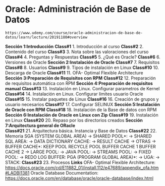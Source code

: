 # Oracle: Administración de Base de Datos
    https://www.udemy.com/course/oracle-administracion-de-base-de-datos/learn/lecture/20191180#overview
**Sección 1:Introducción**
    **Class#1**
        1. Introducción al curso
    **Class#2**
        2. Contenido del curso
    **Class#3**
        3. Nota sobre las valoraciones del curso
    **Class#4**
        4. Preguntas y Respuestas
    **Class#5**
        5. ¿Qué es Oracle?
    **Class#6**
        6. Versiones de Oracle
**Sección 2:Instalación de Oracle**
    **Class#7**
        7. Requisitos
    **Class#8**
        8. Usuarios
    **Class#9**
        9. Tipos de instalación en Linux
    **Class#10**
        10. Descarga de Oracle
    **Class#11**
        11. OFA- Optimal Flexible Architecture
**Sección 3:Preparación de Requisitos con RPM**
    **Class#12**
        12. Preparación de requisitos automática con RPM
**Sección 4:Preparación de requisitos manual**
    **Class#13**
        13. Instalación en Linux. Configurar parametros de Kernel
    **Class#14**
        14. Instalación en Linux. Configurar límites usuario Oracle
    **Class#15**
        15. Instalar paquetes de Linux
    **Class#16**
        16. Creación de grupos y usuario necesarios
    **Class#17**
        17. Configurar SELINUX
**Sección 5:Instalación de Oracle con RPM**
    **Class#18**
        18. Instalación de la Base de datos con RPM
**Sección 6:Instalación de Oracle en Linux con Zip**
    **Class#19**
        19. Instalación en Linux
    **Class#20**
        20. Repaso por los directorios creados
**Sección 7:Arquitectura general de ORacle**    
    **Class#21**
        21. Arquitectura básica. Instancia y Base de Datos
    **Class#22**
        22. Memoria
            SGA (SYSTEM GLOBAL AREA)
                -> SHARED POOL*:
                   -> SHARED SQL AREA:
                   -> DATA DICTIONARY CACHE:
                   -> RESULT CACHE
                   -> OTRAS
                -> BUFFER CACHE*:
                    KEEP POOL
                    RECYCLE POOL
                    BUFFER CACHE 1
                    BUFFER CACHE 2
                -> LARGE POOL:
                -> JAVA POOL:
                -> STREAMS POOL:
                -> FIXED POOL:
                -> REDO LOG BUFFER:
                PGA (PROGRAM GLOBAL AREA)*:
                    -> UGA:
                    -> STACK:
    **Class#23**
        23. Procesos
**Links**
    OFA- Optimal Flexible Architecture:
        https://docs.oracle.com/cd/E11882_01/install.112/e47689/appendix_ofa.htm#LADBI1381
    Oracle Database Documentation:
        https://docs.oracle.com/en/database/oracle/oracle-database/index.html